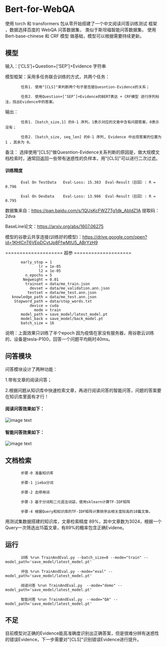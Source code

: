 # Bert-for-WebQA
使用 torch 和 transformers 包从零开始搭建了一个中文阅读问答训练测试
框架 ，数据选择百度的 WebQA 问答数据集， 类似于斯坦福智能问答数据集，
使用 Bert-base-chinese 和 CRF 模型 做基础，模型可以根据需要持续更新。

## 模型

输入：[‘CLS’]+Question+[‘SEP’]+Evidence 字符串

模型框架：采用多任务联合训练的方式，共两个任务：

           任务1. 使用"[CLS]"来判断两个句子是否是Quesntion-Evidence的关系；

           任务2. 使用Question+[‘SEP’]+Evidence的BERT表达 + CRF模型 进行序列标注，找出Evidence中的答案。

输出：

           任务1. [batch_size,1] 的0-1 序列，1表示对应的文章中含有问题答案，0表示没有；
           
           任务2. [batch_size, seq_len] 的0-1 序列, Evidence 中出现答案的位置为 1 ，其余为 0。

备注： 选择使用"[CLS]"做Quesntion-Evidence关系判断的原因是，做大规模文档检索时，通常回返回一些带有迷惑性的负样本，用"[CLS]"可以进行二次过滤。

#### 训练精度     

           Eval On TestData   Eval-Loss: 15.383  Eval-Result（召回）: R = 0.796

           Eval On DevData    Eval-Loss: 13.986  Eval-Result（召回）: R = 0.795

数据集来自：https://pan.baidu.com/s/1QUsKcFWZ7Tg1dk_AbldZ1A 提取码：2dva

BaseLine论文：https://arxiv.org/abs/1607.06275

模型的谷歌云共享连接(训练好的模型)：https://drive.google.com/open?id=1KHlCnT6VEpDCvtJp8FfwMtU5_ABrYzH9

==================== 超参 ====================

           early_stop = 1
                   lr = 1e-05
                   l2 = 1e-05
             n_epochs = 5
            Negweight = 0.01
             trainset = data/me_train.json
               devset = data/me_validation.ann.json
              testset = data/me_test.ann.json
       knowledge_path = data/me_test.ann.json
        Stopword_path = data/stop_words.txt
               device = cuda
                 mode = train
           model_path = save_model/latest_model.pt
           model_back = save_model/back_model.pt
           batch_size = 16


说明：上面效果只训练了半个epoch 因为疫情在家没有服务器，用谷歌云训练的，设备是tesla-P100，回答一个问题平均耗时40ms。

## 问答模块

问答模块设计了两种功能：

1.带有文章的阅读问答；

2.根据问题从知识库中快速检索文章，再进行阅读问答的智能问答，问题的答案要在知识库里面有才行！

#### 阅读问答效果如下：


![image text](https://github.com/Hanlard/Bert-for-WebQA/blob/master/%E9%97%AE%E7%AD%94%E6%88%AA%E5%B1%8F/%E9%98%85%E8%AF%BB%E9%97%AE%E7%AD%94.jpg)

#### 智能问答效果如下：


![image text](https://github.com/Hanlard/Bert-for-WebQA/blob/master/%E9%97%AE%E7%AD%94%E6%88%AA%E5%B1%8F/%E6%99%BA%E8%83%BD%E9%97%AE%E7%AD%94.png)

## 文档检索

           步骤-0 准备知识库 

           步骤-1 jieba分词 

           步骤-2 去停用词 

           步骤-3 基于分词和二元语法词袋，使用sklearn计算TF-IDF矩阵 

           步骤-4 根据Query和知识库的TF-IDF矩阵计算排序出相关度较高的10篇文章。
           
用测试集数据搭建的知识库，文章检索精度 89%，其中文章数为3024，根据一个Query一次筛选出15篇文章，有89%的概率包含正确Evidene。


## 运行

           训练 %run TrainAndEval.py --batch_size=8 --mode="train" --model_path='save_model/latest_model.pt'

           评估 %run TrainAndEval.py --mode="eval" --model_path='save_model/latest_model.pt'

           阅读问答 %run TrainAndEval.py  --mode="demo" --model_path='save_model/latest_model.pt'

           智能问答 %run TrainAndEval.py  --mode="QA" --model_path='save_model/latest_model.pt'

## 不足

目前模型对正确的Evidence能高准确度识别出正确答案，但是很难分辨有迷惑性的错误Evidence，下一步需要对"[CLS]"识别错误Evidence进行提升。

